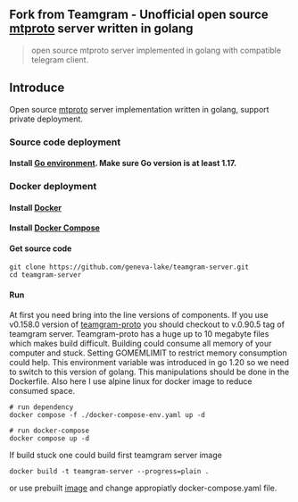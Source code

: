## Fork from Teamgram - Unofficial open source [mtproto](https://core.telegram.org/mtproto) server written in golang
> open source mtproto server implemented in golang with compatible telegram client.

## Introduce
Open source [mtproto](https://core.telegram.org/mtproto) server implementation written in golang, support private deployment.


### Source code deployment
#### Install [Go environment](https://go.dev/doc/install). Make sure Go version is at least 1.17.


### Docker deployment
#### Install [Docker](https://docs.docker.com/get-docker/)

#### Install [Docker Compose](https://docs.docker.com/compose/install/)

#### Get source code

```
git clone https://github.com/geneva-lake/teamgram-server.git
cd teamgram-server
```

#### Run

At first you need bring into the line versions of components. If you use v0.158.0 version
of [teamgram-proto](https://github.com/teamgram/proto) you should checkout to v.0.90.5 tag
of teamgram server. Teamgram-proto has a huge up to 10 megabyte files which makes build
difficult. Building could consume all memory of your computer and stuck. Setting GOMEMLIMIT 
to restrict memory consumption could help. This environment variable was introduced in
go 1.20 so we need to switch to this version of golang. This manipulations should be done
in the Dockerfile. Also here I use alpine linux for docker image to reduce consumed space.

```  
# run dependency
docker compose -f ./docker-compose-env.yaml up -d

# run docker-compose
docker compose up -d
```
If build stuck one could build first teamgram server image
```
docker build -t teamgram-server --progress=plain .
```
or use prebuilt [image](https://hub.docker.com/r/leopoldblum/teamgram-server)
and change appropiatly docker-compose.yaml file.
